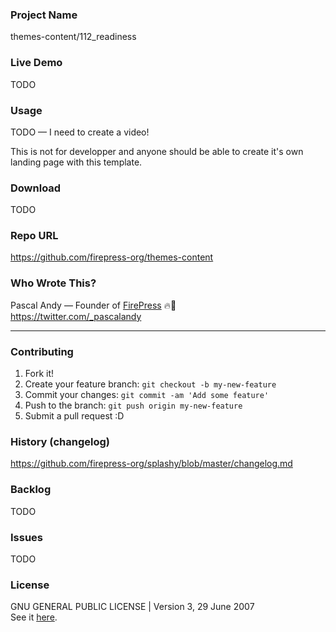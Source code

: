 ### Project Name
themes-content/112_readiness

### Live Demo
TODO

### Usage
TODO — I need to create a video! 

This is not for developper and anyone should be able to create it's own landing page with this template.

### Download
TODO

### Repo URL
https://github.com/firepress-org/themes-content

### Who Wrote This?
Pascal Andy — Founder of [FirePress](http://firepress.org/) 🔥📰<br>https://twitter.com/_pascalandy

---

### Contributing
1. Fork it!
2. Create your feature branch: `git checkout -b my-new-feature`
3. Commit your changes: `git commit -am 'Add some feature'`
4. Push to the branch: `git push origin my-new-feature`
5. Submit a pull request :D

### History (changelog)
https://github.com/firepress-org/splashy/blob/master/changelog.md

### Backlog
TODO

### Issues 
TODO

### License

GNU GENERAL PUBLIC LICENSE | Version 3, 29 June 2007<br>See it [here](https://github.com/pascalandy/GNU-GENERAL-PUBLIC-LICENSE/blob/master/LICENSE.md).
